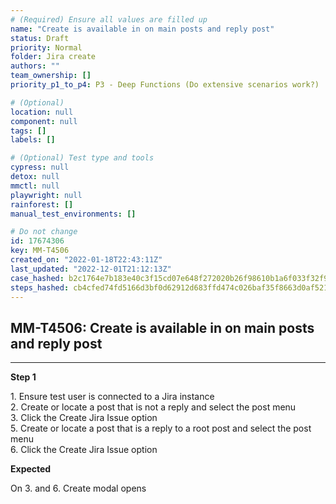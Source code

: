 ```yaml
---
# (Required) Ensure all values are filled up
name: "Create is available in on main posts and reply post"
status: Draft
priority: Normal
folder: Jira create
authors: ""
team_ownership: []
priority_p1_to_p4: P3 - Deep Functions (Do extensive scenarios work?)

# (Optional)
location: null
component: null
tags: []
labels: []

# (Optional) Test type and tools
cypress: null
detox: null
mmctl: null
playwright: null
rainforest: []
manual_test_environments: []

# Do not change
id: 17674306
key: MM-T4506
created_on: "2022-01-18T22:43:11Z"
last_updated: "2022-12-01T21:12:13Z"
case_hashed: b2c1764e7b183e40c3f15cd07e648f272020b26f98610b1a6f033f32f9ca534a9a5ce9c62bed667481c1fbff77d8b420
steps_hashed: cb4cfed74fd5166d3bf0d62912d683ffd474c026baf35f8663d0af521bb647b84c8e76f14584be522d29326e48bf79cd
---
```


<!-- (Auto-generated) Based on frontmatter's "key" and "name" -->

## MM-T4506: Create is available in on main posts and reply post

---

**Step 1**

1\. Ensure test user is connected to a Jira instance\
2\. Create or locate a post that is not a reply and select the post menu\
3\. Click the Create Jira Issue option\
5\. Create or locate a post that is a reply to a root post and select the post menu\
6\. Click the Create Jira Issue option

**Expected**

On 3. and 6. Create modal opens
